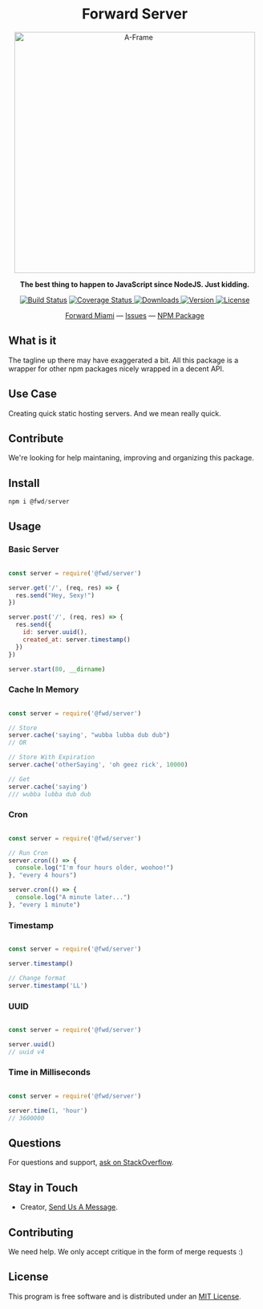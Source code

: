 <h1 align="center">Forward Server</h1>

<p align="center"><a href="https://aframe.io" target="_blank"><img width="480" alt="A-Frame" src="https://images.unsplash.com/photo-1558494949-ef010cbdcc31?ixlib=rb-1.2.1&ixid=eyJhcHBfaWQiOjEyMDd9&auto=format&fit=crop&w=2391&q=80"></a></p>

<p align="center"><b>The best thing to happen to JavaScript since NodeJS. Just kidding.</b></p>

<p align="center">
  <a href="https://travis-ci.org/aframevr/aframe"><img src="https://img.shields.io/travis/aframevr/aframe.svg?style=flat-square" alt="Build Status"></a>
  <a href="https://codecov.io/gh/aframevr/aframe">
    <img src="https://codecov.io/gh/aframevr/aframe/branch/master/graph/badge.svg" alt="Coverage Status">
  </a>
  <a href="https://npmjs.org/package/aframe">
    <img src="https://img.shields.io/npm/dt/aframe.svg?style=flat-square" alt="Downloads">
  </a>
  <a href="https://npmjs.org/package/aframe">
    <img src="https://img.shields.io/npm/v/aframe.svg?style=flat-square" alt="Version">
  </a>
  <a href="https://npmjs.com/package/aframe">
    <img src="https://img.shields.io/npm/l/aframe.svg?style=flat-square" alt="License"></a>
  </a>
</p>

<div align="center">
  <a href="https://forward.miami">Forward Miami</a>
  &mdash;
  <a href="https://github.com/fwdmiami/server/issues">Issues</a>
  &mdash;
  <a href="https://www.npmjs.com/package/@fwd/server">NPM Package</a>
</div>

## What is it

<p>The tagline up there may have exaggerated a bit. All this package is a wrapper for other npm packages nicely wrapped in a decent API.</p>

## Use Case

Creating quick static hosting servers. And we mean really quick. 

## Contribute

We're looking for help maintaning, improving and organizing this package. 


## Install

```javascript
npm i @fwd/server
```


## Usage

### Basic Server

```javascript

const server = require('@fwd/server')

server.get('/', (req, res) => {
  res.send("Hey, Sexy!")
})

server.post('/', (req, res) => {
  res.send({
    id: server.uuid(),
    created_at: server.timestamp()
  })
})

server.start(80, __dirname)


```

### Cache In Memory

```javascript

const server = require('@fwd/server')

// Store
server.cache('saying', "wubba lubba dub dub")
// OR

// Store With Expiration
server.cache('otherSaying', 'oh geez rick', 10000)

// Get
server.cache('saying')
/// wubba lubba dub dub


```

### Cron

```javascript

const server = require('@fwd/server')

// Run Cron
server.cron(() => {
  console.log("I'm four hours older, woohoo!")
}, "every 4 hours")

server.cron(() => {
  console.log("A minute later...")
}, "every 1 minute")

```

### Timestamp

```javascript

const server = require('@fwd/server')

server.timestamp()

// Change format
server.timestamp('LL')

```


### UUID

```javascript

const server = require('@fwd/server')

server.uuid()
// uuid v4

```

### Time in Milliseconds

```javascript

const server = require('@fwd/server')

server.time(1, 'hour')
// 3600000

```

## Questions

For questions and support, [ask on StackOverflow](https://stackoverflow.com/questions/ask/?tags=fwd-server).

## Stay in Touch

- Creator, [Send Us A Message](https://forward.miami).

## Contributing

We need help. We only accept critique in the form of merge requests :)

## License

This program is free software and is distributed under an [MIT License](LICENSE).